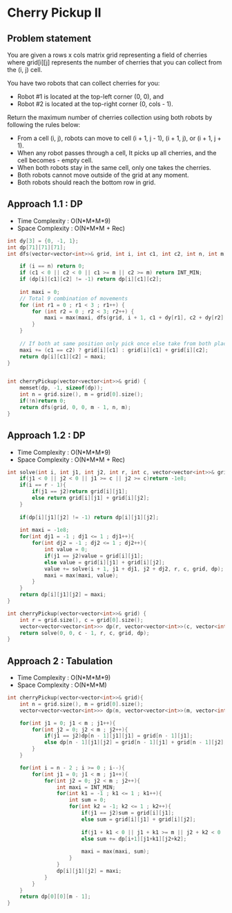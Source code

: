 # Cherry Pickup II

## Problem statement

You are given a rows x cols matrix grid representing a field of cherries where grid[i][j] represents the number of cherries that you can collect from the (i, j) cell.

You have two robots that can collect cherries for you:

- Robot #1 is located at the top-left corner (0, 0), and
- Robot #2 is located at the top-right corner (0, cols - 1).

Return the maximum number of cherries collection using both robots by following the rules below:

- From a cell (i, j), robots can move to cell (i + 1, j - 1), (i + 1, j), or (i + 1, j + 1).
- When any robot passes through a cell, It picks up all cherries, and the cell becomes - empty cell.
- When both robots stay in the same cell, only one takes the cherries.
- Both robots cannot move outside of the grid at any moment.
- Both robots should reach the bottom row in grid.

## Approach 1.1 : DP

- Time Complexity : O(N\*M\*M\*9) 
- Space Complexity : O(N\*M\*M + Rec)

```cpp
int dy[3] = {0, -1, 1};
int dp[71][71][71];
int dfs(vector<vector<int>>& grid, int i, int c1, int c2, int n, int m) {

    if (i == n) return 0;
    if (c1 < 0 || c2 < 0 || c1 >= m || c2 >= m) return INT_MIN;
    if (dp[i][c1][c2] != -1) return dp[i][c1][c2];
    
    int maxi = 0;
    // Total 9 combination of movements
    for (int r1 = 0 ; r1 < 3 ; r1++) {
        for (int r2 = 0 ; r2 < 3; r2++) {
            maxi = max(maxi, dfs(grid, i + 1, c1 + dy[r1], c2 + dy[r2], n, m));
        }
    }
    
    // If both at same position only pick once else take from both places
    maxi += (c1 == c2) ? grid[i][c1] : grid[i][c1] + grid[i][c2];
    return dp[i][c1][c2] = maxi;
}


int cherryPickup(vector<vector<int>>& grid) {
    memset(dp, -1, sizeof(dp));
    int n = grid.size(), m = grid[0].size();
    if(!n)return 0;
    return dfs(grid, 0, 0, m - 1, n, m);
}
```

## Approach 1.2 : DP

- Time Complexity : O(N\*M\*M\*9) 
- Space Complexity : O(N\*M\*M + Rec)

```cpp
int solve(int i, int j1, int j2, int r, int c, vector<vector<int>>& grid, vector<vector<vector<int>>>& dp){
    if(j1 < 0 || j2 < 0 || j1 >= c || j2 >= c)return -1e8;
    if(i == r - 1){
        if(j1 == j2)return grid[i][j1];
        else return grid[i][j1] + grid[i][j2];
    }
    
    if(dp[i][j1][j2] != -1) return dp[i][j1][j2];
    
    int maxi = -1e8;
    for(int dj1 = -1 ; dj1 <= 1 ; dj1++){
        for(int dj2 = -1 ; dj2 <= 1 ; dj2++){
            int value = 0;
            if(j1 == j2)value = grid[i][j1];
            else value = grid[i][j1] + grid[i][j2];
            value += solve(i + 1, j1 + dj1, j2 + dj2, r, c, grid, dp);
            maxi = max(maxi, value);
        }
    }
    return dp[i][j1][j2] = maxi;
}

int cherryPickup(vector<vector<int>>& grid) {
    int r = grid.size(), c = grid[0].size();
    vector<vector<vector<int>>> dp(r, vector<vector<int>>(c, vector<int>(c, -1)));
    return solve(0, 0, c - 1, r, c, grid, dp);
}
```

## Approach 2 : Tabulation

- Time Complexity : O(N\*M\*M\*9) 
- Space Complexity : O(N\*M\*M)

```cpp
int cherryPickup(vector<vector<int>>& grid){
    int n = grid.size(), m = grid[0].size();
    vector<vector<vector<int>>> dp(n, vector<vector<int>>(m, vector<int>(m, 0)));

    for(int j1 = 0; j1 < m ; j1++){
        for(int j2 = 0; j2 < m ; j2++){
            if(j1 == j2)dp[n - 1][j1][j1] = grid[n - 1][j1];
            else dp[n - 1][j1][j2] = grid[n - 1][j1] + grid[n - 1][j2];
        }
    }

    for(int i = n - 2 ; i >= 0 ; i--){
        for(int j1 = 0; j1 < m ; j1++){
            for(int j2 = 0; j2 < m ; j2++){
                int maxi = INT_MIN;
                for(int k1 = -1 ; k1 <= 1 ; k1++){
                    int sum = 0;
                    for(int k2 = -1; k2 <= 1 ; k2++){
                        if(j1 == j2)sum = grid[i][j1];
                        else sum = grid[i][j1] + grid[i][j2];
                        
                        if(j1 + k1 < 0 || j1 + k1 >= m || j2 + k2 < 0 || j2 + k2 >= m)sum += -1e9;
                        else sum += dp[i+1][j1+k1][j2+k2];
                        
                        maxi = max(maxi, sum);
                    }
                }
                dp[i][j1][j2] = maxi;  
            }
        }
    }
    return dp[0][0][m - 1];
}
```